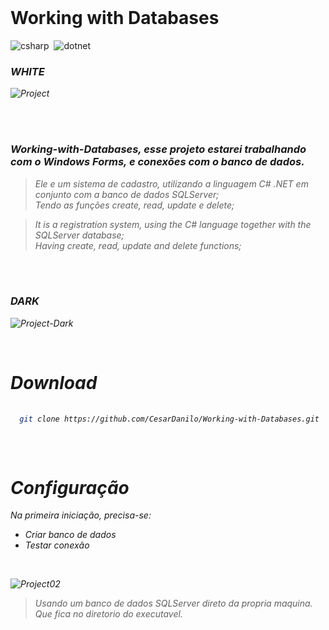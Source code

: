 <br>

# Working with Databases

![csharp](https://img.shields.io/badge/-Csharp-05122A?style=for-the-badge&logo=csharp)&nbsp; ![dotnet](https://img.shields.io/badge/-dotnet-05122A?style=for-the-badge&logo=dotnet)&nbsp;

### <i> WHITE

![Project](https://user-images.githubusercontent.com/87550603/171963587-93d255ca-da33-45f8-b8f5-9d66d75450ae.png)

<br>
<br>

### Working-with-Databases, esse projeto estarei trabalhando com o Windows Forms, e conexões com o banco de dados.

><i>Ele e um sistema de cadastro, utilizando a linguagem C# .NET em conjunto com a banco de dados SQLServer;<br> 
>Tendo as funções create, read, update e delete;

><i>It is a registration system, using the C# language together with the SQLServer database;<br>
>Having create, read, update and delete functions;

<br>
<br>
  
### <i> DARK
  
![Project-Dark](https://user-images.githubusercontent.com/87550603/173956831-f9340c57-efd9-4d72-bd48-bd572f23f31d.png)
  



<br>

# Download 
```sh
  
  git clone https://github.com/CesarDanilo/Working-with-Databases.git
  
```
 <br>

 # Configuração
  
 <i> Na primeira iniciação, precisa-se:
 
 - Criar banco de dados 
 - Testar conexão
 
 <br>
   
![Project02](https://user-images.githubusercontent.com/87550603/173209675-b5911055-a787-4472-a221-f5d8d042c13c.png)
   
> Usando um banco de dados SQLServer direto da propria maquina. <br>
> Que fica no diretorio do executavel.


